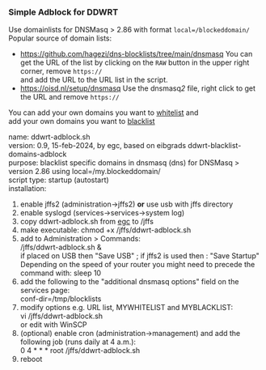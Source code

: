 ### Simple Adblock for DDWRT 

Use domainlists for DNSMasq > 2.86 with format `local=/blockeddomain/`  
Popular source of domain lists:  
- https://github.com/hagezi/dns-blocklists/tree/main/dnsmasq
	You can get the URL of the list by clicking on the `RAW` button in the upper right corner, remove `https://`  
	and add the URL to the URL list in the script.
- https://oisd.nl/setup/dnsmasq
  	Use the dnsmasq*2* file, right click to get the URL and remove `https://`

You can add your own domains you want to [whitelist](https://en.wikipedia.org/wiki/Whitelist) and  
add your own domains you want to [blacklist](https://en.wikipedia.org/wiki/Blacklisting)

name: ddwrt-adblock.sh  
version: 0.9, 15-feb-2024, by egc, based on eibgrads ddwrt-blacklist-domains-adblock  
purpose: blacklist specific domains in dnsmasq (dns) for DNSMasq > version 2.86 using local=/my.blockeddomain/  
script type: startup (autostart)  
 installation:  
   1. enable jffs2 (administration->jffs2) **or** use usb with jffs directory  
   2. enable syslogd (services->services->system log)  
   3. copy ddwrt-adblock.sh from [egc](https://github.com/egc112/ddwrt/tree/main/adblock) to /jffs  
   4. make executable: chmod +x /jffs/ddwrt-adblock.sh  
   5. add to Administration  > Commands:   
        /jffs/ddwrt-adblock.sh &   
      if placed on USB then "Save USB" ; if jffs2 is used then : "Save Startup"
      Depending on the speed of your router you might need to precede the command with: sleep 10  
   7. add the following to the "additional dnsmasq options" field on the  
      services page:  
        conf-dir=/tmp/blocklists  
   8. modify options e.g. URL list, MYWHITELIST and MYBLACKLIST:  
        vi /jffs/ddwrt-adblock.sh   
		or edit with WinSCP  
   9. (optional) enable cron (administration->management) and add the  
          following job (runs daily at 4 a.m.):  
        0 4 * * * root /jffs/ddwrt-adblock.sh  
   10. reboot  

